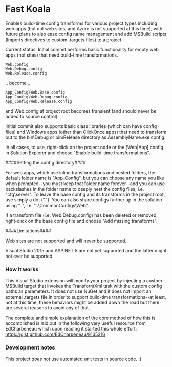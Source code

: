 # Fast Koala
Enables build-time config transforms for various project types including web apps (but not web sites, and Azure is not supported at this time), with future plans to also ease config name management and add MSBuild scripts (Imports directives to custom .targets files) to a project.

Current status: Initial commit performs basic functionality for empty web apps (not sites) that need build-time transformations.

    Web.config
    Web.Debug.config
    Web.Release.config
    
.. become ..

    App_Config\Web.Base.config
    App_Config\Web.Debug.config
    App_Config\Web.Release.config
  
and Web.config at project root becomes transient (and should never be added to source control).

Initial commit also supports basic class libraries (which can have config files) and Windows apps (other than ClickOnce apps) that need to transform out to the bin\Debug or bin\Release directory as AssemblyName.exe.config.

In all cases, to use, right-click on the project node or the [Web|App].config in Solution Explorer and choose "Enable build-time transformations". 

####Setting the config directory####

For web apps, which use inline transformations and nested folders, the default folder name is "App_Config", but you can choose any name you like when prompted--you must keep that folder name forever--and you can use backslashes in the folder name to deeply nest the config files, i.e. "cfg\server". To leave the base config and its transforms in the project root, use simply a dot ("."). You can also share configs further up in the solution using "..", i.e. "..\CommonConfigs\Web".

If a transform file (i.e. Web.Debug.config) has been deleted or removed, right-click on the base config file and choose "Add missing transforms".

####Limitations####

Web sites are not supported and will never be supported.

Visual Studio 2015 and ASP.NET 5 are not yet supported and the latter might not ever be supported.

### How it works ###

This Visual Studio extension will modify your project by injecting a custom MSBuild target that invokes the TransformXml task with the custom config paths as parameters. It does not use NuGet and it does not import an external .targets file in order to support build-time transformations--at least, not at this time, these behaviors might be added down the road but there are several reasons to avoid any of that.

The complete and simple explanation of the core method of how this is accomplished is laid out in the following very useful resource from EdCharbeneau which upon reading it started this whole effort: https://gist.github.com/EdCharbeneau/9135216

### Development notes ###

This project *does not* use automated unit tests in source code. :(
